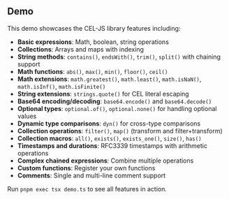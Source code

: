 ## Demo

This demo showcases the CEL-JS library features including:

- **Basic expressions**: Math, boolean, string operations
- **Collections**: Arrays and maps with indexing 
- **String methods**: `contains()`, `endsWith()`, `trim()`, `split()` with chaining support
- **Math functions**: `abs()`, `max()`, `min()`, `floor()`, `ceil()`
- **Math extensions**: `math.greatest()`, `math.least()`, `math.isNaN()`, `math.isInf()`, `math.isFinite()`
- **String extensions**: `strings.quote()` for CEL literal escaping
- **Base64 encoding/decoding**: `base64.encode()` and `base64.decode()`
- **Optional types**: `optional.of()`, `optional.none()` for handling optional values
- **Dynamic type comparisons**: `dyn()` for cross-type comparisons
- **Collection operations**: `filter()`, `map()` (transform and filter+transform)
- **Collection macros**: `all()`, `exists()`, `exists_one()`, `size()`, `has()`
- **Timestamps and durations**: RFC3339 timestamps with arithmetic operations
- **Complex chained expressions**: Combine multiple operations
- **Custom functions**: Register your own functions
- **Comments**: Single and multi-line comment support

Run `pnpm exec tsx demo.ts` to see all features in action.
